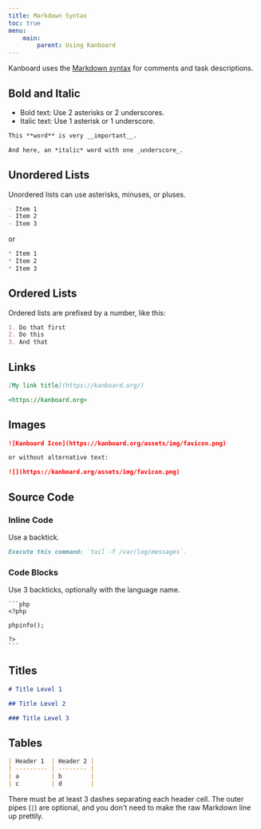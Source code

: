 ```yaml
---
title: Markdown Syntax
toc: true
menu:
    main:
        parent: Using Kanboard
---
```


Kanboard uses the [Markdown syntax](http://en.wikipedia.org/wiki/Markdown) for comments and task descriptions.

Bold and Italic
---------------

- Bold text: Use 2 asterisks or 2 underscores.
- Italic text: Use 1 asterisk or 1 underscore.

```markdown
This **word** is very __important__.

And here, an *italic* word with one _underscore_.
```

Unordered Lists
---------------

Unordered lists can use asterisks, minuses, or pluses.

```markdown
- Item 1
- Item 2
- Item 3
```

or

```markdown
* Item 1
* Item 2
* Item 3
```

Ordered Lists
-------------

Ordered lists are prefixed by a number, like this:

```markdown
1. Do that first
2. Do this
3. And that
```

Links
-----

```markdown
[My link title](https://kanboard.org/)

<https://kanboard.org>
```

Images
------

```markdown
![Kanboard Icon](https://kanboard.org/assets/img/favicon.png)

or without alternative text:

![](https://kanboard.org/assets/img/favicon.png)
```

Source Code
-----------

### Inline Code

Use a backtick.

```markdown
Execute this command: `tail -f /var/log/messages`.
```

### Code Blocks

Use 3 backticks, optionally with the language name.


    ```php
    <?php

    phpinfo();

    ?>
    ```

Titles
------

```markdown
# Title Level 1

## Title Level 2

### Title Level 3
```

Tables
------

```markdown
| Header 1  | Header 2 |
| --------- | -------- |
| a         | b        |
| c         | d        |
```

There must be at least 3 dashes separating each header cell. The outer pipes (`|`) are optional, and you don't need to make the raw Markdown line up prettily.
